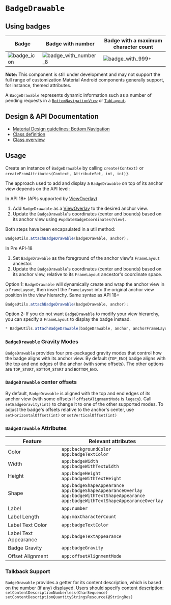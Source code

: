 <!--docs:
title: "Badge"
layout: detail
section: components
excerpt: "Badges can contain dynamic information, such as a number of pending requests."
iconId: badge
path: /catalog/badging/
-->

# `BadgeDrawable`

## Using badges

Badge                                         | Badge with number                                    | Badge with a maximum character count
--------------------------------------------- | ---------------------------------------------------- | ------------------------------------
![badge_icon](assets/badge/IconOnlyBadge.png) | ![badge_with_number_8](assets/badge/BadgeNumber.png) | ![badge_with_999+](assets/badge/BadgeNumberLongerThanMaxCharCount.png)

**Note:** This component is still under development and may not support the full
range of customization Material Android components generally support, for
instance, themed attributes.

A `BadgeDrawable` represents dynamic information such as a number of pending
requests in a [`BottomNavigationView`](BottomNavigation.md) or
[`TabLayout`](Tabs.md).

## Design & API Documentation

-   [Material Design guidelines: Bottom Navigation](https://material.io/design/components/bottom-navigation.html#behavior)
-   [Class definition](https://github.com/material-components/material-components-android/tree/master/lib/java/com/google/android/material/badge/BadgeDrawable.java)
-   [Class overview](https://developer.android.com/reference/com/google/android/material/badge/BadgeDrawable)

## Usage

Create an instance of `BadgeDrawable` by calling `create(Context)` or
`createFromAttributes(Context, AttributeSet, int, int)}`.

The approach used to add and display a `BadgeDrawable` on top of its anchor view
depends on the API level:

In API 18+ (APIs supported by
[ViewOverlay](https://developer.android.com/reference/android/view/ViewOverlay))

1.  Add `BadgeDrawable` as a
    [ViewOverlay](https://developer.android.com/reference/android/view/ViewOverlay)
    to the desired anchor view.
2.  Update the `BadgeDrawable`'s coordinates (center and bounds) based on its
    anchor view using `#updateBadgeCoordinates(View)`.

Both steps have been encapsulated in a util method:

```java
BadgeUtils.attachBadgeDrawable(badgeDrawable, anchor);
```

In Pre API-18

1.  Set `BadgeDrawable` as the foreground of the anchor view's `FrameLayout`
    ancestor.
2.  Update the `BadgeDrawable`'s coordinates (center and bounds) based on its
    anchor view, relative to its `FrameLayout` ancestor's coordinate space.

Option 1: `BadgeDrawable` will dynamically create and wrap the anchor view in a
`FrameLayout`, then insert the `FrameLayout` into the original anchor view
position in the view hierarchy. Same syntax as API 18+

```java
BadgeUtils.attachBadgeDrawable(badgeDrawable, anchor);
```

Option 2: If you do not want `BadgeDrawable` to modify your view hierarchy, you
can specify a `FrameLayout` to display the badge instead.

```java
* BadgeUtils.attachBadgeDrawable(badgeDrawable, anchor, anchorFrameLayoutParent);
```

### `BadgeDrawable` Gravity Modes

`BadgeDrawable` provides four pre-packaged gravity modes that control how the
badge aligns with its anchor view. By default (`TOP_END`) badge aligns with the
top and end edges of the anchor (with some offsets). The other options are
`TOP_START`, `BOTTOM_START` and `BOTTOM_END`.

### `BadgeDrawable` center offsets

By default, `BadgeDrawable` is aligned with the top and end edges of its anchor
view (with some offsets if `offsetAlignmentMode` is `legacy`). Call `setBadgeGravity(int)` to change it to one of the
other supported modes. To adjust the badge's offsets relative to the anchor's
center, use `setHorizontalOffset(int)` or `setVerticalOffset(int)`

### `BadgeDrawable` Attributes

| Feature               | Relevant attributes                                                                                              |
| --------------------- | -----------------------------------------------------------------------------------------------------------------|
| Color                 | `app:backgroundColor` <br> `app:badgeTextColor`                                                                  |
| Width                 | `app:badgeWidth` <br> `app:badgeWithTextWidth`                                                                   |
| Height                | `app:badgeHeight` <br> `app:badgeWithTextHeight`                                                                 |
| Shape                 | `app:badgeShapeAppearance` <br> `app:badgeShapeAppearanceOverlay` <br> `app:badgeWithTextShapeAppearance` <br> `app:badgeWithTextShapeAppearanceOverlay`                                                                                                  |
| Label                 | `app:number`                                                                                                     |
| Label Length          | `app:maxCharacterCount`                                                                                          |
| Label Text Color      | `app:badgeTextColor`                                                                                             |
| Label Text Appearance | `app:badgeTextAppearance`                                                                                        |
| Badge Gravity         | `app:badgeGravity`                                                                                               |
| Offset Alignment      | `app:offsetAlignmentMode`                                                                                        |

### Talkback Support

`BadgeDrawable` provides a getter for its content description, which is based on
the number (if any) displayed. Users should specify content description:
`setContentDescriptionNumberless(CharSequence)`
`setContentDescriptionQuantityStringsResource(@StringRes)`
